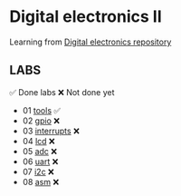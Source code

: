 # Digital electronics II
Learning from [Digital electronics repository](https://github.com/tomas-fryza/digital-electronics-2)
## LABS
:white_check_mark: Done labs  :x: Not done yet
* 01 [tools](labs/01-tools) :white_check_mark:
* 02 [gpio](labs/02-gpio) :x:
* 03 [interrupts](labs/03-interrupts) :x:
* 04 [lcd](labs/04-lcd) :x:
* 05 [adc](labs/05-adc) :x:
* 06 [uart](labs//06-uart) :x:
* 07 [i2c](labs/07-i2c) :x:
* 08 [asm](labs/08-asm) :x:
